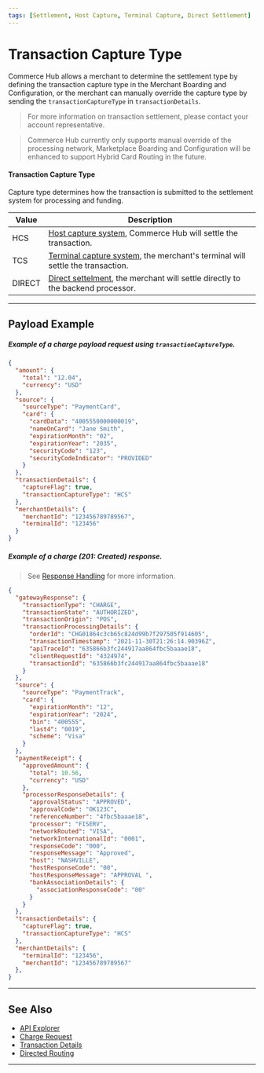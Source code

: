```yaml
---
tags: [Settlement, Host Capture, Terminal Capture, Direct Settlement]
---
```


# Transaction Capture Type

Commerce Hub allows a merchant to determine the settlement type by defining the transaction capture type in the Merchant Boarding and Configuration, or the merchant can manually override the capture type by sending the `transactionCaptureType` in `transactionDetails`.

<!-- theme: info -->
> For more information on transaction settlement, please contact your account representative.

<!-- theme: warning -->
> Commerce Hub currently only supports manual override of the processing network, Marketplace Boarding and Configuration will be enhanced to support Hybrid Card Routing in the future.

#### Transaction Capture Type

Capture type determines how the transaction is submitted to the settlement system for processing and funding.

| Value | Description |
| ---- | -------- |
| HCS | [Host capture system](?path=docs/Resources/FAQs-Glossary/Glossary.md#host-capture), Commerce Hub will settle the transaction. |
| TCS | [Terminal capture system](?path=docs/Resources/FAQs-Glossary/Glossary.md#terminal-capture), the merchant's terminal will settle the transaction. |
| DIRECT | [Direct settelment](?path=docs/Resources/FAQs-Glossary/Glossary.md#direct-capture), the merchant will settle directly to the backend processor. |

---

## Payload Example

<!--
type: tab
titles: Request, Response
-->

##### Example of a charge payload request using `transactionCaptureType`.

```json
{
  "amount": {
    "total": "12.04",
    "currency": "USD"
  },
  "source": {
    "sourceType": "PaymentCard",
    "card": {
      "cardData": "4005550000000019",
      "nameOnCard": "Jane Smith",
      "expirationMonth": "02",
      "expirationYear": "2035",
      "securityCode": "123",
      "securityCodeIndicator": "PROVIDED"
    }
  },
  "transactionDetails": {
    "captureFlag": true,
    "transactionCaptureType": "HCS"
  },
  "merchantDetails": {
    "merchantId": "123456789789567",
    "terminalId": "123456"
  }
}
```
<!--
type: tab
-->

##### Example of a charge (201: Created) response.

<!-- theme: info -->
> See [Response Handling](?path=docs/Resources/Guides/Response-Codes/Response-Handling.md) for more information.

```json
{
  "gatewayResponse": {
    "transactionType": "CHARGE",
    "transactionState": "AUTHORIZED",
    "transactionOrigin": "POS",
    "transactionProcessingDetails": {
      "orderId": "CHG01864c3cb65c824d99b7f297505f914605",
      "transactionTimestamp": "2021-11-30T21:26:14.90396Z",
      "apiTraceId": "635866b3fc244917aa864fbc5baaae18",
      "clientRequestId": "4324974",
      "transactionId": "635866b3fc244917aa864fbc5baaae18"
    }
  },
  "source": {
    "sourceType": "PaymentTrack",
    "card": {
      "expirationMonth": "12",
      "expirationYear": "2024",
      "bin": "400555",
      "last4": "0019",
      "scheme": "Visa"
    }
  },
  "paymentReceipt": {
    "approvedAmount": {
      "total": 10.56,
      "currency": "USD"
    },
    "processorResponseDetails": {
      "approvalStatus": "APPROVED",
      "approvalCode": "OK123C",
      "referenceNumber": "4fbc5baaae18",
      "processor": "FISERV",
      "networkRouted": "VISA",
      "networkInternationalId": "0001",
      "responseCode": "000",
      "responseMessage": "Approved",
      "host": "NASHVILLE",
      "hostResponseCode": "00",
      "hostResponseMessage": "APPROVAL ",
      "bankAssociationDetails": {
        "associationResponseCode": "00"
      }
    }
  },
  "transactionDetails": {
    "captureFlag": true,
    "transactionCaptureType": "HCS"
  },
  "merchantDetails": {
    "terminalId": "123456",
    "merchantId": "123456789789567"
  },
}
```

<!-- type: tab-end -->

---


## See Also

- [API Explorer](../api/?type=post&path=/payments/v1/charges)
- [Charge Request](?path=docs/Resources/API-Documents/Payments/Charges.md)
- [Transaction Details](?path=docs/Resources/Master-Data/Transaction-Details.md)
- [Directed Routing](?path=docs/Resources/Guides/Directed-Routing.md)

---
